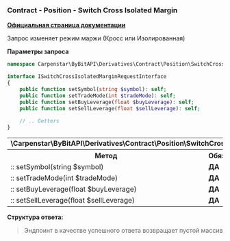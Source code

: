 ### Contract - Position - Switch Cross Isolated Margin
<b>[Официальная страница документации](https://bybit-exchange.github.io/docs/derivatives/contract/cross-isolated)</b>

<p>Запрос изменяет режим маржи (Кросс или Изолированная)</p>

<p><b>Параметры запроса</b></p>

```php
namespace Carpenstar\ByBitAPI\Derivatives\Contract\Position\SwitchCrossIsolatedMargin\Interfaces;

interface ISwitchCrossIsolatedMarginRequestInterface
{
    public function setSymbol(string $symbol): self;
    public function setTradeMode(int $tradeMode): self;
    public function setBuyLeverage(float $buyLeverage): self;
    public function setSellLeverage(float $sellLeverage): self;
    
    // .. Getters
}
```

<table style="width: 100%">
  <tr>
    <td colspan="3" style="text-align: left">
      <b>\Carpenstar\ByBitAPI\Derivatives\Contract\Position\SwitchCrossIsolatedMargin\Interfaces\ISwitchCrossIsolatedMarginRequestInterface</b>
    </td>
  </tr>
  <tr>
    <th style="width: 45%; text-align: center">Метод</th>
    <th style="width: 5%; text-align: center">Обязательно</th>
    <th style="width: 50%; text-align: center">Описание</th>
  </tr>
  <tr>
    <td>:: setSymbol(string $symbol)</td>
    <td><b>ДА</b></td>
    <td>Торговый инструмент</td>
  </tr>
  <tr>
    <td>:: setTradeMode(int $tradeMode)</td>
    <td><b>ДА</b></td>
    <td> - </td>
  </tr>
  <tr>
    <td>:: setBuyLeverage(float $buyLeverage)</td>
    <td><b>ДА</b></td>
    <td> - </td>
  </tr>
  <tr>
    <td>:: setSellLeverage(float $sellLeverage)</td>
    <td><b>ДА</b></td>
    <td> - </td>
  </tr>
</table>

<p><b>Структура ответа:</b></p>

> Эндпоинт в качестве успешного ответа возвращает пустой массив

